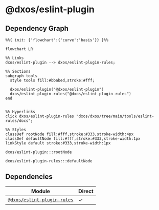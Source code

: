# @dxos/eslint-plugin



## Dependency Graph

```mermaid
%%{ init: {'flowchart':{'curve':'basis'}} }%%

flowchart LR

%% Links
dxos/eslint-plugin --> dxos/eslint-plugin-rules;

%% Sections
subgraph tools
  style tools fill:#bbabed,stroke:#fff;

  dxos/eslint-plugin("@dxos/eslint-plugin")
  dxos/eslint-plugin-rules("@dxos/eslint-plugin-rules")
end


%% Hyperlinks
click dxos/eslint-plugin-rules "dxos/dxos/tree/main/tools/eslint-rules/docs";

%% Styles
classDef rootNode fill:#fff,stroke:#333,stroke-width:4px
classDef defaultNode fill:#fff,stroke:#333,stroke-width:1px
linkStyle default stroke:#333,stroke-width:1px

dxos/eslint-plugin:::rootNode

dxos/eslint-plugin-rules:::defaultNode
```

## Dependencies

| Module | Direct |
|---|---|
| [`@dxos/eslint-plugin-rules`](../../eslint-rules/docs/README.md) | &check; |
